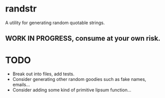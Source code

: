 # randstr

A utility for generating random quotable strings.

## WORK IN PROGRESS, consume at your own risk.

# TODO

* Break out into files, add tests.
* Consider generating other random goodies such as fake names, emails...
* Consider adding some kind of primitive lipsum function...
